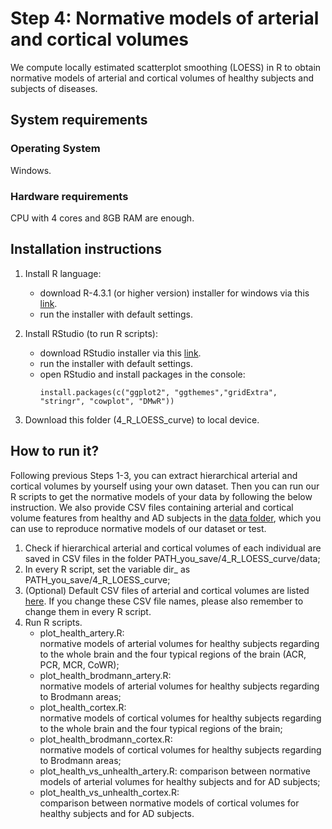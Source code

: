 # Step 4: Normative models of arterial and cortical volumes
We compute locally estimated scatterplot smoothing (LOESS) in R to obtain normative models of arterial and cortical volumes of healthy subjects and subjects of diseases.

## System requirements
### Operating System
Windows.

### Hardware requirements
CPU with 4 cores and 8GB RAM are enough. 


## Installation instructions
1. Install R language:
	* download R-4.3.1 (or higher version) installer for windows via this [link](https://cran.rstudio.com/).
	* run the installer with default settings.

2. Install RStudio (to run R scripts):
	* download RStudio installer via this [link](https://posit.co/download/rstudio-desktop/).
	* run the installer with default settings.
	* open RStudio and install packages in the console:  
	   ```
      install.packages(c("ggplot2", "ggthemes","gridExtra", "stringr", "cowplot", "DMwR"))
      ```
3. Download this folder (4_R_LOESS_curve) to local device.
   
## How to run it? 
Following previous Steps 1-3, you can extract hierarchical arterial and cortical volumes by yourself using your own dataset. Then you can run our R scripts to get the normative models of your data by following the below instruction. We also provide CSV files containing arterial and cortical volume features from healthy and AD subjects in the [data folder](./data/), which you can use to reproduce normative models of our dataset or test.  
1. Check if hierarchical arterial and cortical volumes of each individual are saved in CSV files in the folder 
   PATH_you_save/4_R_LOESS_curve/data;
2. In every R script, set the variable dir_ as PATH_you_save/4_R_LOESS_curve;
3. (Optional) Default CSV files of arterial and cortical volumes are listed [here](./data/README.md). If you change these CSV file names, please also remember to change them in every R script.
4. Run R scripts.  
   * plot_health_artery.R:  
  normative models of arterial volumes for healthy subjects regarding to the whole brain and the four typical regions of the brain (ACR, PCR, MCR, CoWR);
   * plot_health_brodmann_artery.R:  
  normative models of arterial volumes for healthy subjects regarding to Brodmann areas;
   * plot_health_cortex.R:  
  normative models of cortical volumes for healthy subjects regarding to the whole brain and the four typical regions of the brain; 
   * plot_health_brodmann_cortex.R:  
  normative models of cortical volumes for healthy subjects regarding to Brodmann areas;
   * plot_health_vs_unhealth_artery.R: 
  comparison between normative models of arterial volumes for healthy subjects and for AD subjects;
   * plot_health_vs_unhealth_cortex.R:  
  comparison between normative models of cortical volumes for healthy subjects and for AD subjects.
